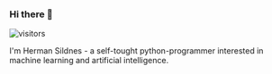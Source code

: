 ### Hi there 👋
![visitors](https://visitor-badge.glitch.me/badge?page_id=hermansildnes)

I'm Herman Sildnes - a self-tought python-programmer interested in machine learning and artificial intelligence. 
<!--
**hermansildnes/hermansildnes** is a ✨ _special_ ✨ repository because its `README.md` (this file) appears on your GitHub profile.

Here are some ideas to get you started:

- 🔭 I’m currently working on ...
- 🌱 I’m currently learning ...
- 👯 I’m looking to collaborate on ...
- 🤔 I’m looking for help with ...
- 💬 Ask me about ...
- 📫 How to reach me: ...
- 😄 Pronouns: ...
- ⚡ Fun fact: ...
-->
